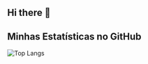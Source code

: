 ## Hi there 👋

## Minhas Estatísticas no GitHub

![Top Langs](https://github-readme-stats.vercel.app/api/top-langs/?username=anandakrishina&layout=compact)
<!--
**anandakrishina/anandakrishina** is a ✨ _special_ ✨ repository because its `README.md` (this file) appears on your GitHub profile.

Here are some ideas to get you started:

- 🔭 I’m currently working on ...
- 🌱 I’m currently learning ...
- 👯 I’m looking to collaborate on ...
- 🤔 I’m looking for help with ...
- 💬 Ask me about ...
- 📫 How to reach me: ...
- 😄 Pronouns: ...
- ⚡ Fun fact: ...
-->
